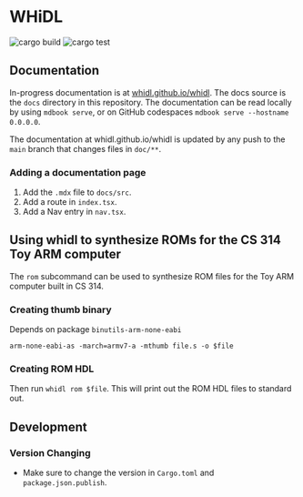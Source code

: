 # WHiDL

![cargo build](https://github.com/whidl/whidl/actions/workflows/build.yml/badge.svg)
![cargo test](https://github.com/whidl/whidl/actions/workflows/test.yml/badge.svg)

## Documentation

In-progress documentation is at [whidl.github.io/whidl](https://whidl.github.io/whidl). The docs source is
the `docs` directory in this repository. The documentation can be read
locally by using `mdbook serve`, or on GitHub codespaces `mdbook serve --hostname 0.0.0.0`. 

The documentation at whidl.github.io/whidl is updated by any push to the `main`
branch that changes files in `doc/**`.

### Adding a documentation page

1. Add the `.mdx` file to `docs/src`.
2. Add a route in `index.tsx`.
3. Add a Nav entry in `nav.tsx`.

## Using whidl to synthesize ROMs for the CS 314 Toy ARM computer

The `rom` subcommand can be used to synthesize ROM files for the Toy
ARM computer built in CS 314.

### Creating thumb binary

Depends on package `binutils-arm-none-eabi`

```
arm-none-eabi-as -march=armv7-a -mthumb file.s -o $file
```

### Creating ROM HDL

Then run `whidl rom $file`. This will print out the ROM HDL files to
standard out.

## Development

### Version Changing

- Make sure to change the version in `Cargo.toml` and `package.json.publish`.
